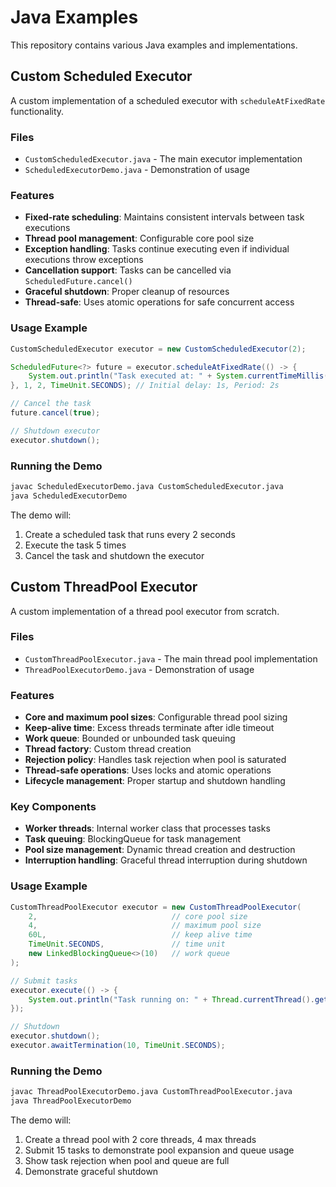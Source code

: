 # Java Examples

This repository contains various Java examples and implementations.

## Custom Scheduled Executor

A custom implementation of a scheduled executor with `scheduleAtFixedRate` functionality.

### Files
- `CustomScheduledExecutor.java` - The main executor implementation
- `ScheduledExecutorDemo.java` - Demonstration of usage

### Features
- **Fixed-rate scheduling**: Maintains consistent intervals between task executions
- **Thread pool management**: Configurable core pool size
- **Exception handling**: Tasks continue executing even if individual executions throw exceptions
- **Cancellation support**: Tasks can be cancelled via `ScheduledFuture.cancel()`
- **Graceful shutdown**: Proper cleanup of resources
- **Thread-safe**: Uses atomic operations for safe concurrent access

### Usage Example
```java
CustomScheduledExecutor executor = new CustomScheduledExecutor(2);

ScheduledFuture<?> future = executor.scheduleAtFixedRate(() -> {
    System.out.println("Task executed at: " + System.currentTimeMillis());
}, 1, 2, TimeUnit.SECONDS); // Initial delay: 1s, Period: 2s

// Cancel the task
future.cancel(true);

// Shutdown executor
executor.shutdown();
```

### Running the Demo
```bash
javac ScheduledExecutorDemo.java CustomScheduledExecutor.java
java ScheduledExecutorDemo
```

The demo will:
1. Create a scheduled task that runs every 2 seconds
2. Execute the task 5 times
3. Cancel the task and shutdown the executor

## Custom ThreadPool Executor

A custom implementation of a thread pool executor from scratch.

### Files
- `CustomThreadPoolExecutor.java` - The main thread pool implementation
- `ThreadPoolExecutorDemo.java` - Demonstration of usage

### Features
- **Core and maximum pool sizes**: Configurable thread pool sizing
- **Keep-alive time**: Excess threads terminate after idle timeout
- **Work queue**: Bounded or unbounded task queuing
- **Thread factory**: Custom thread creation
- **Rejection policy**: Handles task rejection when pool is saturated
- **Thread-safe operations**: Uses locks and atomic operations
- **Lifecycle management**: Proper startup and shutdown handling

### Key Components
- **Worker threads**: Internal worker class that processes tasks
- **Task queuing**: BlockingQueue for task management
- **Pool size management**: Dynamic thread creation and destruction
- **Interruption handling**: Graceful thread interruption during shutdown

### Usage Example
```java
CustomThreadPoolExecutor executor = new CustomThreadPoolExecutor(
    2,                              // core pool size
    4,                              // maximum pool size
    60L,                            // keep alive time
    TimeUnit.SECONDS,               // time unit
    new LinkedBlockingQueue<>(10)   // work queue
);

// Submit tasks
executor.execute(() -> {
    System.out.println("Task running on: " + Thread.currentThread().getName());
});

// Shutdown
executor.shutdown();
executor.awaitTermination(10, TimeUnit.SECONDS);
```

### Running the Demo
```bash
javac ThreadPoolExecutorDemo.java CustomThreadPoolExecutor.java
java ThreadPoolExecutorDemo
```

The demo will:
1. Create a thread pool with 2 core threads, 4 max threads
2. Submit 15 tasks to demonstrate pool expansion and queue usage
3. Show task rejection when pool and queue are full
4. Demonstrate graceful shutdown